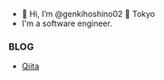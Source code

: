 - 👋 Hi, I’m @genkihoshino02 📍 Tokyo
- I'm a software engineer. 

### BLOG
- [Qiita](https://qiita.com/styu214)

